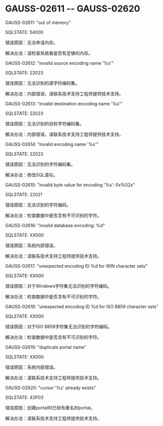 # GAUSS-02611 -- GAUSS-02620<a name="ZH-CN_TOPIC_0302073683"></a>

GAUSS-02611: "out of memory"

SQLSTATE: 54000

错误原因：无法申请内存。

解决办法：请检查系统看是否有足够的内存。

GAUSS-02612: "invalid source encoding name '%s'"

SQLSTATE: 22023

错误原因：无法识别的源字符编码集。

解决办法：内部错误，请联系技术支持工程师提供技术支持。

GAUSS-02613: "invalid destination encoding name '%s'"

SQLSTATE: 22023

错误原因：无法识别的目标字符编码集。

解决办法：内部错误，请联系技术支持工程师提供技术支持。

GAUSS-02614: "invalid encoding name '%s'"

SQLSTATE: 22023

错误原因：无法识别的字符编码集。

解决办法：修改SQL语句。

GAUSS-02615: "invalid byte value for encoding '%s': 0x%02x"

SQLSTATE: 22021

错误原因：无法识别的字符编码。

解决办法：检查数据中是否含有不可识别的字符。

GAUSS-02616: "invalid database encoding: %d"

SQLSTATE: XX000

错误原因：系统内部错误。

解决办法：请联系技术支持工程师提供技术支持。

GAUSS-02617: "unexpected encoding ID %d for WIN character sets"

SQLSTATE: XX000

错误原因：对于Windows字符集无法识别的字符编码。

解决办法：检查数据中是否含有不可识别的字符。

GAUSS-02618: "unexpected encoding ID %d for ISO 8859 character sets"

SQLSTATE: XX000

错误原因：对于ISO 8859字符集无法识别的字符编码。

解决办法：检查数据中是否含有不可识别的字符。

GAUSS-02619: "duplicate portal name"

SQLSTATE: XX000

错误原因：系统内部错误。

解决办法：请联系技术支持工程师提供技术支持。

GAUSS-02620: "cursor '%s' already exists"

SQLSTATE: 42P03

错误原因：创建portal时已经有重名的portal。

解决办法：请联系技术支持工程师提供技术支持。

